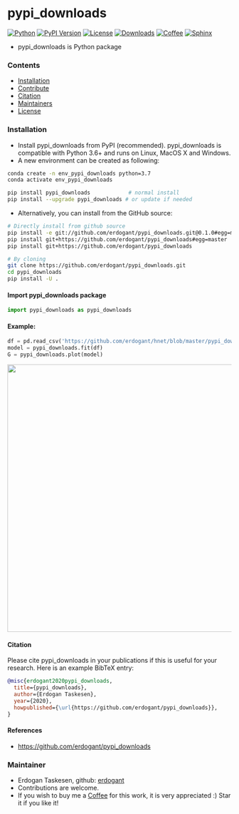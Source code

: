# pypi_downloads

[![Python](https://img.shields.io/pypi/pyversions/pypi_downloads)](https://img.shields.io/pypi/pyversions/pypi_downloads)
[![PyPI Version](https://img.shields.io/pypi/v/pypi_downloads)](https://pypi.org/project/pypi_downloads/)
[![License](https://img.shields.io/badge/license-MIT-green.svg)](https://github.com/erdogant/pypi_downloads/blob/master/LICENSE)
[![Downloads](https://pepy.tech/badge/pypi_downloads/month)](https://pepy.tech/project/pypi_downloads/month)
[![Coffee](https://img.shields.io/badge/coffee-black-grey.svg)](https://erdogant.github.io/donate/?currency=USD&amount=5)
[![Sphinx](https://img.shields.io/badge/Sphinx-Docs-blue)](https://erdogant.github.io/pypi_downloads/)


* pypi_downloads is Python package

### Contents
- [Installation](#-installation)
- [Contribute](#-contribute)
- [Citation](#-citation)
- [Maintainers](#-maintainers)
- [License](#-copyright)

### Installation
* Install pypi_downloads from PyPI (recommended). pypi_downloads is compatible with Python 3.6+ and runs on Linux, MacOS X and Windows. 
* A new environment can be created as following:

```bash
conda create -n env_pypi_downloads python=3.7
conda activate env_pypi_downloads
```

```bash
pip install pypi_downloads            # normal install
pip install --upgrade pypi_downloads # or update if needed
```

* Alternatively, you can install from the GitHub source:
```bash
# Directly install from github source
pip install -e git://github.com/erdogant/pypi_downloads.git@0.1.0#egg=master
pip install git+https://github.com/erdogant/pypi_downloads#egg=master
pip install git+https://github.com/erdogant/pypi_downloads

# By cloning
git clone https://github.com/erdogant/pypi_downloads.git
cd pypi_downloads
pip install -U .
```  

#### Import pypi_downloads package
```python
import pypi_downloads as pypi_downloads
```

#### Example:
```python
df = pd.read_csv('https://github.com/erdogant/hnet/blob/master/pypi_downloads/data/example_data.csv')
model = pypi_downloads.fit(df)
G = pypi_downloads.plot(model)
```
<p align="center">
  <img src="https://github.com/erdogant/pypi_downloads/blob/master/docs/figs/fig1.png" width="600" />
  
</p>


#### Citation
Please cite pypi_downloads in your publications if this is useful for your research. Here is an example BibTeX entry:
```BibTeX
@misc{erdogant2020pypi_downloads,
  title={pypi_downloads},
  author={Erdogan Taskesen},
  year={2020},
  howpublished={\url{https://github.com/erdogant/pypi_downloads}},
}
```

#### References
* https://github.com/erdogant/pypi_downloads

### Maintainer
* Erdogan Taskesen, github: [erdogant](https://github.com/erdogant)
* Contributions are welcome.
* If you wish to buy me a <a href="https://erdogant.github.io/donate/?currency=USD&amount=5">Coffee</a> for this work, it is very appreciated :)
	Star it if you like it!
